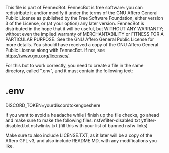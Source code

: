 This file is part of FennecBot.
FennecBot is free software: you can redistribute it and/or modify it under the terms of the GNU Affero General Public License as published by the Free Software Foundation, either version 3 of the License, or (at your option) any later version.
FennecBot is distributed in the hope that it will be useful, but WITHOUT ANY WARRANTY; without even the implied warranty of MERCHANTABILITY or FITNESS FOR A PARTICULAR PURPOSE. See the GNU Affero General Public License for more details.
You should have received a copy of the GNU Affero General Public License along with FennecBot. If not, see <https://www.gnu.org/licenses/>.


For this bot to work correctly, you need to create a file in the same directory, called ".env", and it must contain the following text:

# .env
DISCORD_TOKEN=yourdiscordtokengoeshere

If you want to avoid a headache while I finish up the file checks, go ahead and make sure to make the following files:
nsfwfilter-disabled.txt
ytfilter-disabled.txt
nsfwlinks.txt (fill this with your list of banned nsfw links)

Make sure to also include LICENSE.TXT, as it later will be a copy of the Affero GPL v3, and also include README.MD, with any modifications you like.
